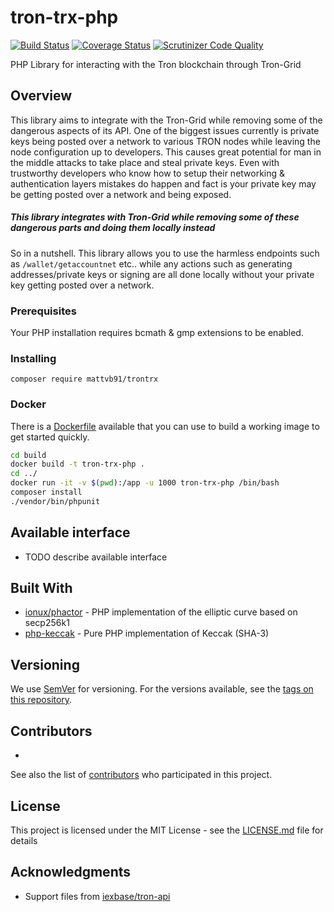 # tron-trx-php
[![Build Status](https://travis-ci.com/mattvb91/tron-trx-php.svg?branch=master)](https://travis-ci.com/mattvb91/tron-trx-php)
[![Coverage Status](https://coveralls.io/repos/github/mattvb91/tron-trx-php/badge.svg?branch=master)](https://coveralls.io/github/mattvb91/tron-trx-php?branch=master)
[![Scrutinizer Code Quality](https://scrutinizer-ci.com/g/mattvb91/tron-trx-php/badges/quality-score.png?b=master)](https://scrutinizer-ci.com/g/mattvb91/tron-trx-php/?branch=master)

PHP Library for interacting with the Tron blockchain through Tron-Grid


## Overview

This library aims to integrate with the Tron-Grid while removing some of the dangerous aspects of its API.
One of the biggest issues currently is private keys being posted over a network to various TRON nodes while leaving the node
configuration up to developers. This causes
great potential for man in the middle attacks to take place and steal private keys. Even with trustworthy developers
who know how to setup their networking & authentication layers mistakes do happen and fact is your private key may be
getting posted over a network and being exposed.

##### This library integrates with Tron-Grid while removing some of these dangerous parts and doing them locally instead

So in a nutshell. This library allows you to use the harmless endpoints such as ```/wallet/getaccountnet``` etc.. while
any actions such as generating addresses/private keys or signing are all done locally without your private key getting posted over a network.  

### Prerequisites

Your PHP installation requires bcmath & gmp extensions to be enabled.

### Installing

```
composer require mattvb91/trontrx
```

### Docker

There is a [Dockerfile](/build/Dockerfile) available that you can use to build a working image to get started quickly.

```bash
cd build
docker build -t tron-trx-php .
cd ../
docker run -it -v $(pwd):/app -u 1000 tron-trx-php /bin/bash
composer install
./vendor/bin/phpunit

```

## Available interface

- TODO describe available interface

## Built With

* [ionux/phactor](https://github.com/ionux/phactor) - PHP implementation of the elliptic curve based on secp256k1
* [php-keccak](https://github.com/kornrunner/php-keccak) - Pure PHP implementation of Keccak (SHA-3)

## Versioning

We use [SemVer](http://semver.org/) for versioning. For the versions available, see the [tags on this repository](https://github.com/mattvb91/tron-trx-php/tags). 

## Contributors

- 

See also the list of [contributors](https://github.com/mattvb91/tron-trx-php/contributors) who participated in this project.

## License

This project is licensed under the MIT License - see the [LICENSE.md](LICENSE.md) file for details

## Acknowledgments

* Support files from [iexbase/tron-api](https://github.com/iexbase/tron-api)
